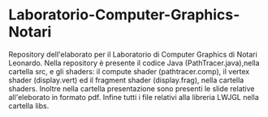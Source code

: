 # Laboratorio-Computer-Graphics-Notari
Repository dell'elaborato per il Laboratorio di Computer Graphics di Notari Leonardo.
Nella repository è presente il codice Java (PathTracer.java),nella cartella src, e gli shaders: il compute shader (pathtracer.comp), il vertex shader (display.vert) ed il fragment shader (display.frag), nella cartella shaders.
Inoltre nella cartella presentazione sono presenti le slide relative all'eleborato in formato pdf.
Infine tutti i file relativi alla libreria LWJGL nella cartella libs.
